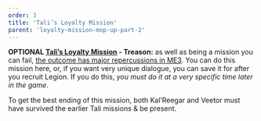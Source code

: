 ```yaml
---
order: 3
title: 'Tali’s Loyalty Mission'
parent: 'loyalty-mission-mop-up-part-2'
---
```


**OPTIONAL [Tali’s Loyalty Mission](https://www.rpgsite.net/feature/11111-mass-effect-2-loyalty-missions-consequences-how-to-gain-loyalty-resolve-conflicts#tali-loyalty-mission) - Treason:** as well as being a mission you can fail, [the outcome has major repercussions in ME3](https://www.rpgsite.net/feature/11112-mass-effect-choices-consequences-decisions-that-matter-across-the-trilogy#mass-effect-2-major-choices-consequences). You can do this mission here, or, if you want very unique dialogue, you can save it for after you recruit Legion. If you do this, _you must do it at a very specific time later in the game_.

To get the best ending of this mission, both Kal’Reegar and Veetor must have survived the earlier Tali missions & be present.

